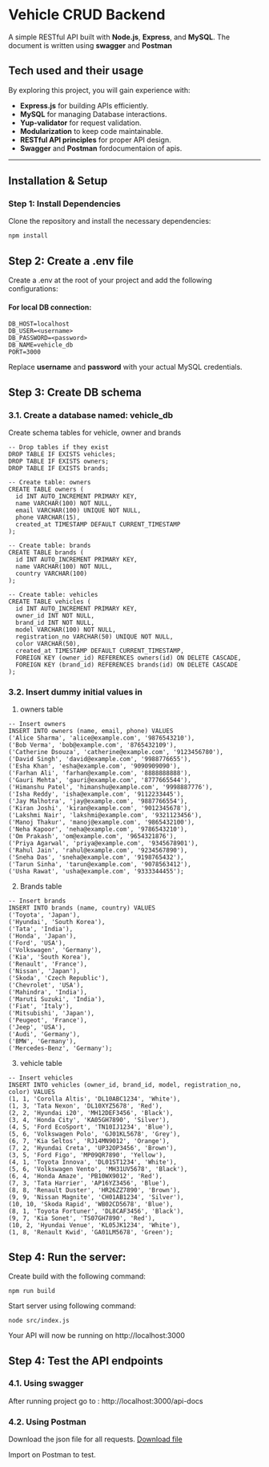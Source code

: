 
# Vehicle CRUD Backend 

A simple RESTful API built with **Node.js**, **Express**, and **MySQL**. The document is written using **swagger** and **Postman**

## Tech used and their usage 

By exploring this project, you will gain experience with:
- **Express.js** for building APIs efficiently.
- **MySQL** for managing Database interactions.
- **Yup-validator** for request validation.
- **Modularization** to keep code maintainable.
- **RESTful API principles** for proper API design.
- **Swagger** and **Postman** fordocumentaion of apis.

---

## Installation & Setup

### Step 1: Install Dependencies
Clone the repository and install the necessary dependencies:
```bash
npm install
```

## Step 2: Create a .env file
Create a .env at the root of your project and add the following configurations:
  #### For local DB connection:
  ```properties
  DB_HOST=localhost
  DB_USER=<username>
  DB_PASSWORD=<password>
  DB_NAME=vehicle_db
  PORT=3000
  ```
 Replace **username** and **password** with your actual MySQL credentials.

## Step 3: Create DB schema 
### 3.1. Create a database named: vehicle_db
Create schema tables for vehicle, owner and brands
```
-- Drop tables if they exist
DROP TABLE IF EXISTS vehicles;
DROP TABLE IF EXISTS owners;
DROP TABLE IF EXISTS brands;

-- Create table: owners
CREATE TABLE owners (
  id INT AUTO_INCREMENT PRIMARY KEY,
  name VARCHAR(100) NOT NULL,
  email VARCHAR(100) UNIQUE NOT NULL,
  phone VARCHAR(15),
  created_at TIMESTAMP DEFAULT CURRENT_TIMESTAMP
);

-- Create table: brands
CREATE TABLE brands (
  id INT AUTO_INCREMENT PRIMARY KEY,
  name VARCHAR(100) NOT NULL,
  country VARCHAR(100)
);

-- Create table: vehicles
CREATE TABLE vehicles (
  id INT AUTO_INCREMENT PRIMARY KEY,
  owner_id INT NOT NULL,
  brand_id INT NOT NULL,
  model VARCHAR(100) NOT NULL,
  registration_no VARCHAR(50) UNIQUE NOT NULL,
  color VARCHAR(50),
  created_at TIMESTAMP DEFAULT CURRENT_TIMESTAMP,
  FOREIGN KEY (owner_id) REFERENCES owners(id) ON DELETE CASCADE,
  FOREIGN KEY (brand_id) REFERENCES brands(id) ON DELETE CASCADE
);
```

### 3.2. Insert dummy initial values in
1. owners table

```
-- Insert owners
INSERT INTO owners (name, email, phone) VALUES
('Alice Sharma', 'alice@example.com', '9876543210'),
('Bob Verma', 'bob@example.com', '8765432109'),
('Catherine Dsouza', 'catherine@example.com', '9123456780'),
('David Singh', 'david@example.com', '9988776655'),
('Esha Khan', 'esha@example.com', '9090909090'),
('Farhan Ali', 'farhan@example.com', '8888888888'),
('Gauri Mehta', 'gauri@example.com', '8777665544'),
('Himanshu Patel', 'himanshu@example.com', '9998887776'),
('Isha Reddy', 'isha@example.com', '9112233445'),
('Jay Malhotra', 'jay@example.com', '9887766554'),
('Kiran Joshi', 'kiran@example.com', '9012345678'),
('Lakshmi Nair', 'lakshmi@example.com', '9321123456'),
('Manoj Thakur', 'manoj@example.com', '9865432100'),
('Neha Kapoor', 'neha@example.com', '9786543210'),
('Om Prakash', 'om@example.com', '9654321876'),
('Priya Agarwal', 'priya@example.com', '9345678901'),
('Rahul Jain', 'rahul@example.com', '9234567890'),
('Sneha Das', 'sneha@example.com', '9198765432'),
('Tarun Sinha', 'tarun@example.com', '9078563412'),
('Usha Rawat', 'usha@example.com', '9333344455');
```
2. Brands table
```
-- Insert brands
INSERT INTO brands (name, country) VALUES
('Toyota', 'Japan'),
('Hyundai', 'South Korea'),
('Tata', 'India'),
('Honda', 'Japan'),
('Ford', 'USA'),
('Volkswagen', 'Germany'),
('Kia', 'South Korea'),
('Renault', 'France'),
('Nissan', 'Japan'),
('Skoda', 'Czech Republic'),
('Chevrolet', 'USA'),
('Mahindra', 'India'),
('Maruti Suzuki', 'India'),
('Fiat', 'Italy'),
('Mitsubishi', 'Japan'),
('Peugeot', 'France'),
('Jeep', 'USA'),
('Audi', 'Germany'),
('BMW', 'Germany'),
('Mercedes-Benz', 'Germany');

```

3. vehicle table
```
-- Insert vehicles
INSERT INTO vehicles (owner_id, brand_id, model, registration_no, color) VALUES
(1, 1, 'Corolla Altis', 'DL10ABC1234', 'White'),
(1, 3, 'Tata Nexon', 'DL10XYZ5678', 'Red'),
(2, 2, 'Hyundai i20', 'MH12DEF3456', 'Black'),
(3, 4, 'Honda City', 'KA05GH7890', 'Silver'),
(4, 5, 'Ford EcoSport', 'TN10IJ1234', 'Blue'),
(5, 6, 'Volkswagen Polo', 'GJ01KL5678', 'Grey'),
(6, 7, 'Kia Seltos', 'RJ14MN9012', 'Orange'),
(7, 2, 'Hyundai Creta', 'UP32OP3456', 'Brown'),
(3, 5, 'Ford Figo', 'MP09QR7890', 'Yellow'),
(4, 1, 'Toyota Innova', 'DL01ST1234', 'White'),
(5, 6, 'Volkswagen Vento', 'MH31UV5678', 'Black'),
(6, 4, 'Honda Amaze', 'PB10WX9012', 'Red'),
(7, 3, 'Tata Harrier', 'AP16YZ3456', 'Blue'),
(8, 8, 'Renault Duster', 'HR26ZZ7890', 'Brown'),
(9, 9, 'Nissan Magnite', 'CH01AB1234', 'Silver'),
(10, 10, 'Skoda Rapid', 'WB02CD5678', 'Blue'),
(8, 1, 'Toyota Fortuner', 'DL8CAF3456', 'Black'),
(9, 7, 'Kia Sonet', 'TS07GH7890', 'Red'),
(10, 2, 'Hyundai Venue', 'KL05JK1234', 'White'),
(1, 8, 'Renault Kwid', 'GA01LM5678', 'Green');
```
## Step 4: Run the server:

Create build with the following command:
```
npm run build
```
Start server using following command:

```
node src/index.js
```

Your API will now be running on http://localhost:3000

## Step 4: Test the API endpoints

### 4.1. Using swagger 
After running project go to : http://localhost:3000/api-docs
### 4.2. Using Postman

Download the json file for all requests. [Download file](https://drive.google.com/file/d/1vJPGiWar_KxCBymCucAGXc1Wd3HXzqEg/view?usp=drive_link)

Import on Postman to test.
